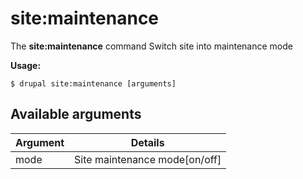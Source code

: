 # site:maintenance
The **site:maintenance** command Switch site into maintenance mode

**Usage:**
```
$ drupal site:maintenance [arguments] 
```


## Available arguments
Argument | Details
---------|-------------
mode | Site maintenance mode[on/off]
